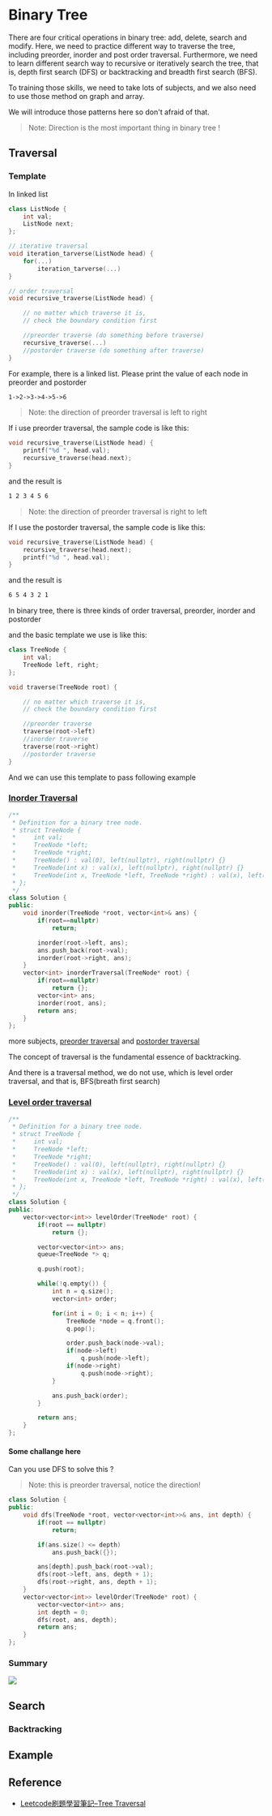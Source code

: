 # Binary Tree

There are four critical operations in binary tree: add, delete, search and modify. Here, we need to practice different way to traverse the tree, including preorder, inorder and post order traversal. Furthermore, we need to learn different search way to recursive or iteratively search the tree, that is, depth first search (DFS) or backtracking and breadth first search (BFS).

To training those skills, we need to take lots of subjects, and we also need to use those method on graph and array.

We will introduce those patterns here so don't afraid of that.


> Note: Direction is the most important thing in binary tree !

## Traversal
### Template
In linked list
```c++
class ListNode {
    int val;
    ListNode next;
};

// iterative traversal
void iteration_tarverse(ListNode head) {
    for(...)
        iteration_tarverse(...)
}

// order traversal
void recursive_traverse(ListNode head) {

    // no matter which traverse it is,
    // check the boundary condition first

    //preorder traverse (do something before traverse)
    recursive_traverse(...)
    //postorder traverse (do something after traverse)
}
```

For example, there is a linked list. Please print the value of each node in preorder and postorder
```txt
1->2->3->4->5->6
```

> Note: the direction of preorder traversal is left to right

If i use preorder traversal, the sample code is like this:
```c++
void recursive_traverse(ListNode head) {
    printf("%d ", head.val);
    recursive_traverse(head.next);
}
```
and the result is
```txt
1 2 3 4 5 6
```
> Note: the direction of preorder traversal is right to left

If I use the postorder traversal, the sample code is like this:
```c++
void recursive_traverse(ListNode head) {
    recursive_traverse(head.next);
    printf("%d ", head.val);
}
```
and the result is
```txt
6 5 4 3 2 1
```

In binary tree, there is three kinds of order traversal, preorder, inorder and postorder

and the basic template we use is like this:
```c++
class TreeNode {
    int val;
    TreeNode left, right;
};

void traverse(TreeNode root) {

    // no matter which traverse it is,
    // check the boundary condition first

    //preorder traverse
    traverse(root->left)
    //inorder traverse
    traverse(root->right)
    //postorder traverse
}
```

And we can use this template to pass following example

### [Inorder Traversal](https://leetcode.com/problems/binary-tree-inorder-traversal/)
```c++
/**
 * Definition for a binary tree node.
 * struct TreeNode {
 *     int val;
 *     TreeNode *left;
 *     TreeNode *right;
 *     TreeNode() : val(0), left(nullptr), right(nullptr) {}
 *     TreeNode(int x) : val(x), left(nullptr), right(nullptr) {}
 *     TreeNode(int x, TreeNode *left, TreeNode *right) : val(x), left(left), right(right) {}
 * };
 */
class Solution {
public:
    void inorder(TreeNode *root, vector<int>& ans) {
        if(root==nullptr)
            return;

        inorder(root->left, ans);
        ans.push_back(root->val);
        inorder(root->right, ans);
    }
    vector<int> inorderTraversal(TreeNode* root) {
        if(root==nullptr)
            return {};
        vector<int> ans;
        inorder(root, ans);
        return ans;
    }
};
```
more subjects, [preorder traversal](https://leetcode.com/problems/binary-tree-preorder-traversal/) and [postorder traversal](https://leetcode.com/problems/binary-tree-postorder-traversal/description/)

The concept of traversal is the fundamental essence of backtracking.

And there is a traversal method, we do not use, which is level order traversal, and that is, BFS(breath first search)

### [Level order traversal](https://leetcode.com/problems/binary-tree-level-order-traversal/description/)

```c++
/**
 * Definition for a binary tree node.
 * struct TreeNode {
 *     int val;
 *     TreeNode *left;
 *     TreeNode *right;
 *     TreeNode() : val(0), left(nullptr), right(nullptr) {}
 *     TreeNode(int x) : val(x), left(nullptr), right(nullptr) {}
 *     TreeNode(int x, TreeNode *left, TreeNode *right) : val(x), left(left), right(right) {}
 * };
 */
class Solution {
public:
    vector<vector<int>> levelOrder(TreeNode* root) {
        if(root == nullptr)
            return {};

        vector<vector<int>> ans;
        queue<TreeNode *> q;

        q.push(root);

        while(!q.empty()) {
            int n = q.size();
            vector<int> order;

            for(int i = 0; i < n; i++) {
                TreeNode *node = q.front();
                q.pop();

                order.push_back(node->val);
                if(node->left)
                    q.push(node->left);
                if(node->right)
                    q.push(node->right);
            }

            ans.push_back(order);
        }

        return ans;
    }
};
```
#### Some challange here
Can you use DFS to solve this ?

> Note: this is preorder traversal, notice the direction!
```c++
class Solution {
public:
    void dfs(TreeNode *root, vector<vector<int>>& ans, int depth) {
        if(root == nullptr)
            return;

        if(ans.size() <= depth) 
            ans.push_back({});

        ans[depth].push_back(root->val);
        dfs(root->left, ans, depth + 1);
        dfs(root->right, ans, depth + 1);
    }
    vector<vector<int>> levelOrder(TreeNode* root) {
        vector<vector<int>> ans;
        int depth = 0;
        dfs(root, ans, depth);
        return ans;
    }
};
```

### Summary
![](image.png)

## Search
### Backtracking

## Example

## Reference
- [Leetcode刷題學習筆記–Tree Traversal](https://hackmd.io/@meyr543/r1lbVkb-K)